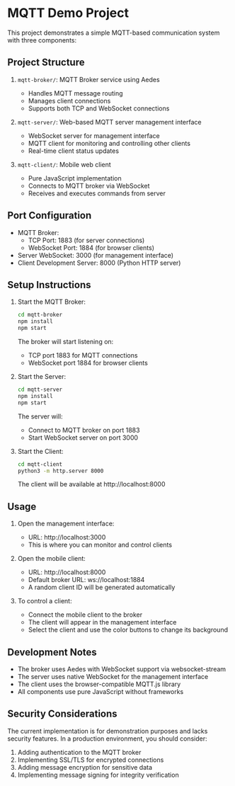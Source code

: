 # MQTT Demo Project

This project demonstrates a simple MQTT-based communication system with three components:

## Project Structure

1. `mqtt-broker/`: MQTT Broker service using Aedes
   - Handles MQTT message routing
   - Manages client connections
   - Supports both TCP and WebSocket connections

2. `mqtt-server/`: Web-based MQTT server management interface
   - WebSocket server for management interface
   - MQTT client for monitoring and controlling other clients
   - Real-time client status updates

3. `mqtt-client/`: Mobile web client
   - Pure JavaScript implementation
   - Connects to MQTT broker via WebSocket
   - Receives and executes commands from server

## Port Configuration

- MQTT Broker:
  - TCP Port: 1883 (for server connections)
  - WebSocket Port: 1884 (for browser clients)
- Server WebSocket: 3000 (for management interface)
- Client Development Server: 8000 (Python HTTP server)

## Setup Instructions

1. Start the MQTT Broker:
   ```bash
   cd mqtt-broker
   npm install
   npm start
   ```
   The broker will start listening on:
   - TCP port 1883 for MQTT connections
   - WebSocket port 1884 for browser clients

2. Start the Server:
   ```bash
   cd mqtt-server
   npm install
   npm start
   ```
   The server will:
   - Connect to MQTT broker on port 1883
   - Start WebSocket server on port 3000

3. Start the Client:
   ```bash
   cd mqtt-client
   python3 -m http.server 8000
   ```
   The client will be available at http://localhost:8000

## Usage

1. Open the management interface:
   - URL: http://localhost:3000
   - This is where you can monitor and control clients

2. Open the mobile client:
   - URL: http://localhost:8000
   - Default broker URL: ws://localhost:1884
   - A random client ID will be generated automatically

3. To control a client:
   - Connect the mobile client to the broker
   - The client will appear in the management interface
   - Select the client and use the color buttons to change its background

## Development Notes

- The broker uses Aedes with WebSocket support via websocket-stream
- The server uses native WebSocket for the management interface
- The client uses the browser-compatible MQTT.js library
- All components use pure JavaScript without frameworks

## Security Considerations

The current implementation is for demonstration purposes and lacks security features. In a production environment, you should consider:

1. Adding authentication to the MQTT broker
2. Implementing SSL/TLS for encrypted connections
3. Adding message encryption for sensitive data
4. Implementing message signing for integrity verification 
